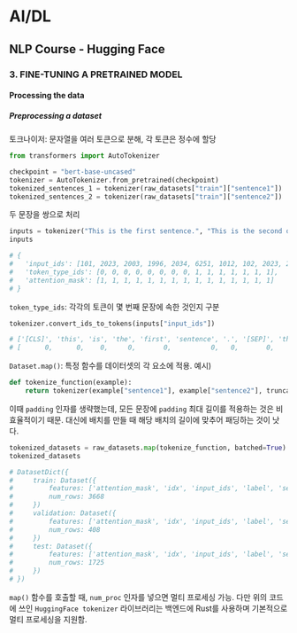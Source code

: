 # AI/DL
## NLP Course - Hugging Face
### 3. FINE-TUNING A PRETRAINED MODEL
#### Processing the data
##### Preprocessing a dataset
토크나이저: 문자열을 여러 토큰으로 분해, 각 토큰은 정수에 할당
```python
from transformers import AutoTokenizer

checkpoint = "bert-base-uncased"
tokenizer = AutoTokenizer.from_pretrained(checkpoint)
tokenized_sentences_1 = tokenizer(raw_datasets["train"]["sentence1"])
tokenized_sentences_2 = tokenizer(raw_datasets["train"]["sentence2"])
```
두 문장을 쌍으로 처리
```python
inputs = tokenizer("This is the first sentence.", "This is the second one.")
inputs

# { 
#   'input_ids': [101, 2023, 2003, 1996, 2034, 6251, 1012, 102, 2023, 2003, 1996, 2117, 2028, 1012, 102],
#   'token_type_ids': [0, 0, 0, 0, 0, 0, 0, 0, 1, 1, 1, 1, 1, 1, 1],
#   'attention_mask': [1, 1, 1, 1, 1, 1, 1, 1, 1, 1, 1, 1, 1, 1, 1]
# }
```
`token_type_ids`: 각각의 토큰이 몇 번째 문장에 속한 것인지 구분
```python
tokenizer.convert_ids_to_tokens(inputs["input_ids"])

# ['[CLS]', 'this', 'is', 'the', 'first', 'sentence', '.', '[SEP]', 'this', 'is', 'the', 'second', 'one', '.', '[SEP]']
# [      0,      0,    0,     0,       0,          0,   0,       0,      1,    1,     1,        1,     1,   1,       1]
```
`Dataset.map()`: 특정 함수를 데이터셋의 각 요소에 적용. 예시)
```python
def tokenize_function(example):
    return tokenizer(example["sentence1"], example["sentence2"], truncation=True)
```
이때 `padding` 인자를 생략했는데, 모든 문장에 `padding` 최대 길이를 적용하는 것은 비효율적이기 때문. 대신에 배치를 만들 때 해당 배치의 길이에 맞추어 패딩하는 것이 낫다.

```python
tokenized_datasets = raw_datasets.map(tokenize_function, batched=True)
tokenized_datasets

# DatasetDict({
#     train: Dataset({
#         features: ['attention_mask', 'idx', 'input_ids', 'label', 'sentence1', 'sentence2', 'token_type_ids'],
#         num_rows: 3668
#     })
#     validation: Dataset({
#         features: ['attention_mask', 'idx', 'input_ids', 'label', 'sentence1', 'sentence2', 'token_type_ids'],
#         num_rows: 408
#     })
#     test: Dataset({
#         features: ['attention_mask', 'idx', 'input_ids', 'label', 'sentence1', 'sentence2', 'token_type_ids'],
#         num_rows: 1725
#     })
# })
```
`map()` 함수를 호출할 때, `num_proc` 인자를 넣으면 멀티 프로세싱 가능. 다만 위의 코드에 쓰인 `HuggingFace tokenizer` 라이브러리는 백엔드에 Rust를 사용하며 기본적으로 멀티 프로세싱을 지원함.